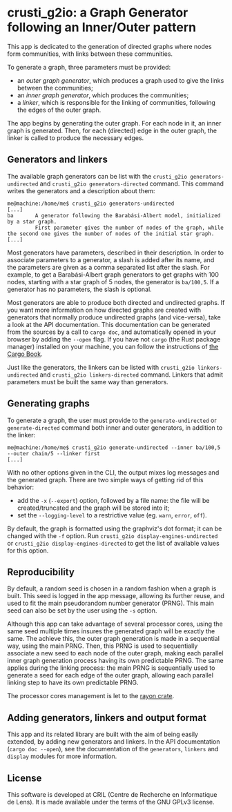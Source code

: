 # crusti_g2io: a Graph Generator following an Inner/Outer pattern

This app is dedicated to the generation of directed graphs where nodes form communities, with links between these communities.

To generate a graph, three parameters must be provided:
  - an _outer graph generator_, which produces a graph used to give the links between the communities;
  - an _inner graph generator_, which produces the communities;
  - a _linker_, which is responsible for the linking of communities, following the edges of the outer graph.

The app begins by generating the outer graph.
For each node in it, an inner graph is generated.
Then, for each (directed) edge in the outer graph, the linker is called to produce the necessary edges.

## Generators and linkers

The available graph generators can be list with the `crusti_g2io generators-undirected` and `crusti_g2io generators-directed` command.
This command writes the generators and a description about them:

```text
me@machine:/home/me$ crusti_g2io generators-undirected
[...]
ba       A generator following the Barabási-Albert model, initialized by a star graph.
         First parameter gives the number of nodes of the graph, while the second one gives the number of nodes of the initial star graph.
[...]
```

Most generators have parameters, described in their description.
In order to associate parameters to a generator, a slash is added after its name, and the parameters are given as a comma separated list after the slash.
For example, to get a Barabási-Albert graph generators to get graphs with 100 nodes, starting with a star graph of 5 nodes, the generator is `ba/100,5`.
If a generator has no parameters, the slash is optional.

Most generators are able to produce both directed and undirected graphs.
If you want more information on how directed graphs are created with generators that normally produce undirected graphs (and vice-versa), take a look at the API documentation.
This documentation can be generated from the sources by a call to `cargo doc`, and automatically opened in your browser by adding the `--open` flag.
If you have not `cargo` (the Rust package manager) installed on your machine, you can follow the instructions of [the Cargo Book](https://doc.rust-lang.org/cargo/getting-started/installation.html).

Just like the generators, the linkers can be listed with `crusti_g2io linkers-undirected` and `crusti_g2io linkers-directed` command.
Linkers that admit parameters must be built the same way than generators.

## Generating graphs

To generate a graph, the user must provide to the `generate-undirected` or `generate-directed` command both inner and outer generators, in addition to the linker:

```text
me@machine:/home/me$ crusti_g2io generate-undirected --inner ba/100,5 --outer chain/5 --linker first
[...]
```

With no other options given in the CLI, the output mixes log messages and the generated graph.
There are two simple ways of getting rid of this behavior:

* add the `-x` (`--export`) option, followed by a file name: the file will be created/truncated and the graph will be stored into it;
* set the `--logging-level` to a restrictive value (eg. `warn`, `error`, `off`).

By default, the graph is formatted using the graphviz's dot format; it can be changed with the `-f` option.
Run `crusti_g2io display-engines-undirected` or `crusti_g2io display-engines-directed` to get the list of available values for this option.

## Reproducibility

By default, a random seed is chosen in a random fashion when a graph is built.
This seed is logged in the app message, allowing its further reuse, and used to fit the main pseudorandom number generator (PRNG). This main seed can also be set by the user using the `-s` option.

Although this app can take advantage of several processor cores, using the same seed multiple times insures the generated graph will be exactly the same. The achieve this, the outer graph generation is made in a sequential way, using the main PRNG. Then, this PRNG is used to sequentially associate a new seed to each node of the outer graph, making each parallel inner graph generation process having its own predictable PRNG. The same applies during the linking process: the main PRNG is sequentially used to generate a seed for each edge of the outer graph, allowing each parallel linking step to have its own predictable PRNG.

The processor cores management is let to the [rayon crate](https://crates.io/crates/rayon).

## Adding generators, linkers and output format

This app and its related library are built with the aim of being easily extended, by adding new generators and linkers. In the API documentation (`cargo doc --open`), see the documentation of the `generators`, `linkers` and `display` modules for more information.

## License

This software is developed at CRIL (Centre de Recherche en Informatique de Lens).
It is made available under the terms of the GNU GPLv3 license.
